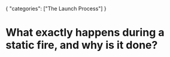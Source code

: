 {
    "categories": ["The Launch Process"]
}

# What exactly happens during a static fire, and why is it done?
